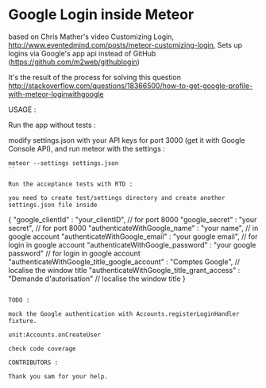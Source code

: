 Google Login inside Meteor
==========================
based on Chris Mather's video Customizing Login, http://www.eventedmind.com/posts/meteor-customizing-login,
Sets up logins via Google's app api instead of GitHub (https://github.com/m2web/githublogin)

It's the result of the process for solving this question
http://stackoverflow.com/questions/18366500/how-to-get-google-profile-with-meteor-loginwithgoogle

USAGE :

Run the app without tests :

modify settings.json with your API keys for port 3000 (get it with Google Console API), and run meteor with the settings :

```
meteor --settings settings.json
``

Run the acceptance tests with RTD :

you need to create test/settings directory and create another settings.json file inside
```
{
    "google_clientId" : "your_clientID",              // for port 8000
    "google_secret" : "your secret",                  // for port 8000
    "authenticateWithGoogle_name" : "your name",                            // in google account
    "authenticateWithGoogle_email" : "your google email",                   // for login in google account
    "authenticateWithGoogle_password" : "your google password"              // for login in google account
    "authenticateWithGoogle_title_google_account" : "Comptes Google",       // localise the window title
    "authenticateWithGoogle_title_grant_access" : "Demande d'autorisation"  // localise the window title
}
```

TODO :

mock the Google authentication with Accounts.registerLoginHandler fixture.

unit:Accounts.onCreateUser

check code coverage

CONTRIBUTORS :

Thank you sam for your help.






